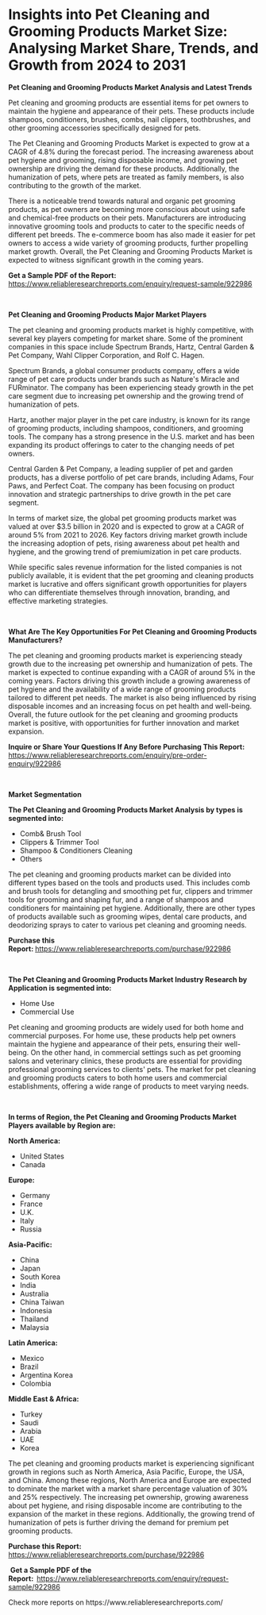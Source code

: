 <p><h1>Insights into Pet Cleaning and Grooming Products Market Size: Analysing Market Share, Trends, and Growth from 2024 to 2031</h1></p><p><strong>Pet Cleaning and Grooming Products Market Analysis and Latest Trends</strong></p>
<p><p>Pet cleaning and grooming products are essential items for pet owners to maintain the hygiene and appearance of their pets. These products include shampoos, conditioners, brushes, combs, nail clippers, toothbrushes, and other grooming accessories specifically designed for pets.</p><p>The Pet Cleaning and Grooming Products Market is expected to grow at a CAGR of 4.8% during the forecast period. The increasing awareness about pet hygiene and grooming, rising disposable income, and growing pet ownership are driving the demand for these products. Additionally, the humanization of pets, where pets are treated as family members, is also contributing to the growth of the market.</p><p>There is a noticeable trend towards natural and organic pet grooming products, as pet owners are becoming more conscious about using safe and chemical-free products on their pets. Manufacturers are introducing innovative grooming tools and products to cater to the specific needs of different pet breeds. The e-commerce boom has also made it easier for pet owners to access a wide variety of grooming products, further propelling market growth. Overall, the Pet Cleaning and Grooming Products Market is expected to witness significant growth in the coming years.</p></p>
<p><strong>Get a Sample PDF of the Report:&nbsp;</strong> <a href="https://www.reliableresearchreports.com/enquiry/request-sample/922986">https://www.reliableresearchreports.com/enquiry/request-sample/922986</a></p>
<p>&nbsp;</p>
<p><strong>Pet Cleaning and Grooming Products Major Market Players</strong></p>
<p><p>The pet cleaning and grooming products market is highly competitive, with several key players competing for market share. Some of the prominent companies in this space include Spectrum Brands, Hartz, Central Garden & Pet Company, Wahl Clipper Corporation, and Rolf C. Hagen.</p><p>Spectrum Brands, a global consumer products company, offers a wide range of pet care products under brands such as Nature's Miracle and FURminator. The company has been experiencing steady growth in the pet care segment due to increasing pet ownership and the growing trend of humanization of pets.</p><p>Hartz, another major player in the pet care industry, is known for its range of grooming products, including shampoos, conditioners, and grooming tools. The company has a strong presence in the U.S. market and has been expanding its product offerings to cater to the changing needs of pet owners.</p><p>Central Garden & Pet Company, a leading supplier of pet and garden products, has a diverse portfolio of pet care brands, including Adams, Four Paws, and Perfect Coat. The company has been focusing on product innovation and strategic partnerships to drive growth in the pet care segment.</p><p>In terms of market size, the global pet grooming products market was valued at over $3.5 billion in 2020 and is expected to grow at a CAGR of around 5% from 2021 to 2026. Key factors driving market growth include the increasing adoption of pets, rising awareness about pet health and hygiene, and the growing trend of premiumization in pet care products.</p><p>While specific sales revenue information for the listed companies is not publicly available, it is evident that the pet grooming and cleaning products market is lucrative and offers significant growth opportunities for players who can differentiate themselves through innovation, branding, and effective marketing strategies.</p></p>
<p>&nbsp;</p>
<p><strong>What Are The Key Opportunities For Pet Cleaning and Grooming Products Manufacturers?</strong></p>
<p><p>The pet cleaning and grooming products market is experiencing steady growth due to the increasing pet ownership and humanization of pets. The market is expected to continue expanding with a CAGR of around 5% in the coming years. Factors driving this growth include a growing awareness of pet hygiene and the availability of a wide range of grooming products tailored to different pet needs. The market is also being influenced by rising disposable incomes and an increasing focus on pet health and well-being. Overall, the future outlook for the pet cleaning and grooming products market is positive, with opportunities for further innovation and market expansion.</p></p>
<p><strong>Inquire or Share Your Questions If Any Before Purchasing This Report:</strong> <a href="https://www.reliableresearchreports.com/enquiry/pre-order-enquiry/922986">https://www.reliableresearchreports.com/enquiry/pre-order-enquiry/922986</a></p>
<p>&nbsp;</p>
<p><strong>Market Segmentation</strong></p>
<p><strong>The Pet Cleaning and Grooming Products Market Analysis by types is segmented into:</strong></p>
<p><ul><li>Comb& Brush Tool</li><li>Clippers & Trimmer Tool</li><li>Shampoo & Conditioners Cleaning</li><li>Others</li></ul></p>
<p><p>The pet cleaning and grooming products market can be divided into different types based on the tools and products used. This includes comb and brush tools for detangling and smoothing pet fur, clippers and trimmer tools for grooming and shaping fur, and a range of shampoos and conditioners for maintaining pet hygiene. Additionally, there are other types of products available such as grooming wipes, dental care products, and deodorizing sprays to cater to various pet cleaning and grooming needs.</p></p>
<p><strong>Purchase this Report:&nbsp;</strong><a href="https://www.reliableresearchreports.com/purchase/922986">https://www.reliableresearchreports.com/purchase/922986</a></p>
<p>&nbsp;</p>
<p><strong>The Pet Cleaning and Grooming Products Market Industry Research by Application is segmented into:</strong></p>
<p><ul><li>Home Use</li><li>Commercial Use</li></ul></p>
<p><p>Pet cleaning and grooming products are widely used for both home and commercial purposes. For home use, these products help pet owners maintain the hygiene and appearance of their pets, ensuring their well-being. On the other hand, in commercial settings such as pet grooming salons and veterinary clinics, these products are essential for providing professional grooming services to clients' pets. The market for pet cleaning and grooming products caters to both home users and commercial establishments, offering a wide range of products to meet varying needs.</p></p>
<p>&nbsp;</p>
<p><strong>In terms of Region, the Pet Cleaning and Grooming Products Market Players available by Region are:</strong></p>
<p>
    <p> <strong> North America: </strong>
        <ul>
            <li>United States</li>
            <li>Canada</li>
        </ul>
        </p> 
    <p> <strong> Europe: </strong>
        <ul>
            <li>Germany</li>
            <li>France</li>
            <li>U.K.</li>
            <li>Italy</li>
            <li>Russia</li>
        </ul>
        </p> 
    <p> <strong> Asia-Pacific: </strong>
        <ul>
            <li>China</li>
            <li>Japan</li>
            <li>South Korea</li>
            <li>India</li>
            <li>Australia</li>
            <li>China Taiwan</li>
            <li>Indonesia</li>
            <li>Thailand</li>
            <li>Malaysia</li>
        </ul>
        </p> 
    <p> <strong> Latin America: </strong>
        <ul>
            <li>Mexico</li>
            <li>Brazil</li>
            <li>Argentina Korea</li>
            <li>Colombia</li>
        </ul>
        </p> 
    <p> <strong> Middle East & Africa: </strong>
        <ul>
            <li>Turkey</li>
            <li>Saudi</li>
            <li>Arabia</li>
            <li>UAE</li>
            <li>Korea</li>
        </ul>
    </p>
    </p>
<p><p>The pet cleaning and grooming products market is experiencing significant growth in regions such as North America, Asia Pacific, Europe, the USA, and China. Among these regions, North America and Europe are expected to dominate the market with a market share percentage valuation of 30% and 25% respectively. The increasing pet ownership, growing awareness about pet hygiene, and rising disposable income are contributing to the expansion of the market in these regions. Additionally, the growing trend of humanization of pets is further driving the demand for premium pet grooming products.</p></p>
<p><strong>Purchase this Report: </strong><a href="https://www.reliableresearchreports.com/purchase/922986">https://www.reliableresearchreports.com/purchase/922986</a></p>
<p>&nbsp;<strong>Get a Sample PDF of the Report:&nbsp;&nbsp;</strong><a href="https://www.reliableresearchreports.com/enquiry/request-sample/922986">https://www.reliableresearchreports.com/enquiry/request-sample/922986</a></p>
<p><strong></strong></p>
<p>Check more reports on https://www.reliableresearchreports.com/</p>